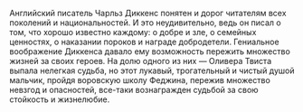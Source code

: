 <!--2016-11-04 20:50:21-->
Английский писатель Чарльз Диккенс понятен и дорог читателям всех поколений и национальностей. И это неудивительно, ведь он писал о том, что хорошо известно каждому: о добре и зле, о семейных ценностях, о наказании пороков и награде добродетели. Гениальное воображение Диккенса давало ему возможность пережить множество жизней за своих героев. На долю одного из них — Оливера Твиста выпала нелегкая судьба, но этот лукавый, трогательный и чистый душой мальчик, пройдя воровскую школу Феджина, пережив множество невзгод и опасностей, все-таки вознагражден судьбой за свою стойкость и жизнелюбие.
